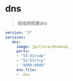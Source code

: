 # dns

> 局域网搭建dns

``` yml
version: "3"
services:
   dns:
     image: jpillora/dnsmasq
     ports:
     - "53:53/udp"
     - "53:53/tcp"
     - "8080:8080"
     env_file:
     - .env
```


